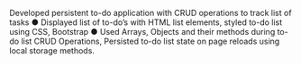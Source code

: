 Developed persistent to-do application with CRUD operations to track list of tasks
 ● Displayed list of to-do’s with HTML list elements, styled to-do list using CSS, Bootstrap 
 ● Used Arrays, Objects and their methods during to-do list CRUD Operations, Persisted to-do list state on page reloads using local storage methods. 
